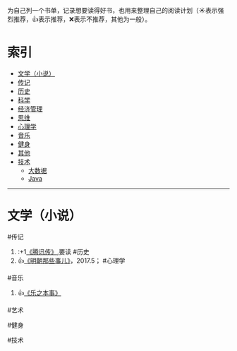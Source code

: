 为自己列一个书单，记录想要读得好书，也用来整理自己的阅读计划（:sunny:表示强烈推荐，:+1:表示推荐，:x:表示不推荐，其他为一般）。

# 索引
- [文学（小说）](https://github.com/chinazhaoht/book-list/blob/master/list.md#文学小说)
- [传记](https://github.com/chinazhaoht/book-list/blob/master/list.md#传记)
- [历史](https://github.com/chinazhaoht/book-list/blob/master/list.md#历史)
- [科学](https://github.com/chinazhaoht/book-list/blob/master/list.md#科学)
- [经济管理](https://github.com/chinazhaoht/book-list/blob/master/list.md#经济管理)
- [思维](https://github.com/chinazhaoht/book-list/blob/master/list.md#思维)
- [心理学](https://github.com/chinazhaoht/book-list/blob/master/list.md#心理学)
- [音乐](https://github.com/chinazhaoht/book-list/blob/master/list.md#音乐) 
- [健身](https://github.com/chinazhaoht/book-list/blob/master/list.md#健身)
- [其他](https://github.com/chinazhaoht/book-list/blob/master/list.md#其他)
- [技术](https://github.com/chinazhaoht/book-list/blob/master/list.md#技术)
  - [大数据](https://github.com/chinazhaoht/book-list/blob/master/list.md#大数据)
  - [Java](https://github.com/chinazhaoht/book-list/blob/master/list.md#Java)

------------
# 文学（小说）

#传记
1. :+1[《腾讯传》](),要读
#历史
1. :+1:[《明朝那些事儿》](https://book.douban.com/subject/7163250/)，2017.5；
#心理学

#音乐
1. :+1:[《乐之本事》](https://book.douban.com/subject/26584734/)

#艺术

#健身

#技术
